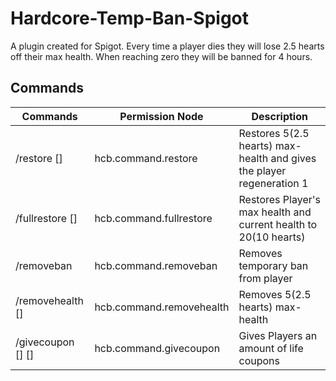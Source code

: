 # Hardcore-Temp-Ban-Spigot
A plugin created for Spigot. Every time a player dies they will lose 2.5 hearts off their max health. When reaching zero they will be banned for 4 hours.

## Commands
Commands | Permission Node | Description
------------ | ------------- | -------------
/restore [<player>] | hcb.command.restore | Restores 5(2.5 hearts) max-health and gives the player regeneration 1
/fullrestore [<player>] | hcb.command.fullrestore | Restores Player's max health and current health to 20(10 hearts)
/removeban <player> | hcb.command.removeban | Removes temporary ban from player
/removehealth [<player>] | hcb.command.removehealth | Removes 5(2.5 hearts) max-health
/givecoupon [<amount>] [<player>] | hcb.command.givecoupon | Gives Players an amount of life coupons

